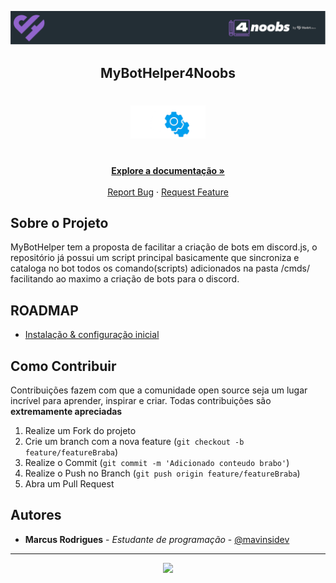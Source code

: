 <!-- Logo 4noobs -->

<p align="center">
  <a href="https://github.com/he4rt/4noobs" target="_blank">
    <img src="https://github.com/he4rt/4noobs/raw/master/.github/header_4noobs.svg">
  </a>
</p>

<!-- Title -->

<p align="center">
  <h2 align="center">MyBotHelper4Noobs</h2>

  <h1 align="center"><img src="./imgs/icon.png" alt="Imagem da linguagem" width="120"></h1>
  
  <p align="center">
    <br />
    <a href="#ROADMAP"><strong>Explore a documentação »</strong></a>
    <br />
    <br />
    <a href="https://github.com/mavinsi/mybothelper4noobs/issues/new">Report Bug</a>
    ·
    <a href="https://github.com/mavinsi/mybothelper4noobs/issues/new">Request Feature</a>
  </p>
</p>
    
 <!-- ABOUT THE PROJECT -->

## Sobre o Projeto
MyBotHelper tem a proposta de facilitar a criação de bots em discord.js, o repositório já possui um script principal basicamente que sincroniza e cataloga no bot todos os comando(scripts) adicionados na pasta /cmds/ facilitando ao maximo a criação de bots para o discord.

<!-- ROADMAP OF PROJECT -->

## ROADMAP

- [Instalação & configuração inicial](link-primeira-parte)

  
<!-- CONTRIBUTING -->

## Como Contribuir

Contribuições fazem com que a comunidade open source seja um lugar incrível para aprender, inspirar e criar. Todas contribuições
são **extremamente apreciadas**

1. Realize um Fork do projeto
2. Crie um branch com a nova feature (`git checkout -b feature/featureBraba`)
3. Realize o Commit (`git commit -m 'Adicionado conteudo brabo'`)
4. Realize o Push no Branch (`git push origin feature/featureBraba`)
5. Abra um Pull Request

## Autores

- **Marcus Rodrigues** - _Estudante de programação_ - [@mavinsidev](seutwitter)

---

<p align="center">
  <a href="https://github.com/he4rt/4noobs" target="_blank">
    <img src="../.github/footer_4noobs.svg" width="380">
  </a>
</p>

